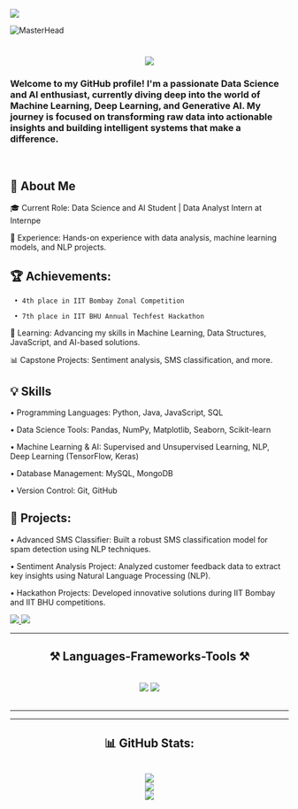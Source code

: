[![](https://visitcount.itsvg.in/api?id=Adarshmishra5511&icon=0&color=12)](https://visitcount.itsvg.in)

![MasterHead](https://user-images.githubusercontent.com/90236635/232446433-d5540fa2-fe28-4bb8-b929-cdb51fe61336.gif)

<h1 align="center">
    <img src="https://readme-typing-svg.herokuapp.com/?font=Righteous&size=35&center=true&vCenter=true&width=500&height=70&duration=4000&lines=Hi+There!+👋;+I'm+Adarsh+Mishra!;" />
</h1>

<h3 >Welcome to my GitHub profile! I'm a passionate Data Science and AI enthusiast, currently diving deep into the world of Machine Learning, Deep Learning, and Generative AI. My journey is focused on transforming raw data into actionable insights and building intelligent systems that make a difference.</h3>

<br/>

<div>

<h2>🔭 About Me</h2>

<p>🎓 Current Role: Data Science and AI Student | Data Analyst Intern at Internpe</p>

💼 Experience: Hands-on experience with data analysis, machine learning models, and NLP projects.

<h2>🏆 Achievements:</h2> 

     • 4th place in IIT Bombay Zonal Competition
    
     • 7th place in IIT BHU Annual Techfest Hackathon
    
🌱 Learning: Advancing my skills in Machine Learning, Data Structures, JavaScript, and AI-based solutions.

📊 Capstone Projects: Sentiment analysis, SMS classification, and more.

 </div>

 <div>

<h2>💡 Skills </h2>
 
 • Programming Languages: Python, Java, JavaScript, SQL
 
 • Data Science Tools: Pandas, NumPy, Matplotlib, Seaborn, Scikit-learn
 
 • Machine Learning & AI: Supervised and Unsupervised Learning, NLP, Deep Learning (TensorFlow, Keras)
 
 • Database Management: MySQL, MongoDB
 
 • Version Control: Git, GitHub

 </div>
 
 <div>
     
   <h2>🚀 Projects:</h2>
     
  • Advanced SMS Classifier: Built a robust SMS classification model for spam detection using NLP techniques.
     
  • Sentiment Analysis Project: Analyzed customer feedback data to extract key insights using Natural Language Processing (NLP).
  
  • Hackathon Projects: Developed innovative solutions during IIT Bombay and IIT BHU competitions.
  
 </div>
 
<div> 
    
  <a href="adarshmishra5511@gmail.com">
    <img src="https://img.shields.io/badge/Gmail-333333?style=for-the-badge&logo=gmail&logoColor=red" />
  </a>
  
  <a href="https://www.linkedin.com/in/adarsh-mishra-86b8b8250/" target="_blank">
    <img src="https://img.shields.io/badge/LinkedIn-0077B5?style=for-the-badge&logo=linkedin&logoColor=white" target="_blank" />
  </a>
  
  </div>

 <hr/>
 
<h2 align="center">⚒ Languages-Frameworks-Tools ⚒</h2>
<br/>
<div align="center">
    <img src="https://skillicons.dev/icons?i=python,java,sql,numpy,pandas,matploit,seaborn,machinelearning" />
    <img src="https://skillicons.dev/icons?i=deeplearning,neuralnetwork,aws,ibmcloud,git,scikitlearn" /><br>
</div>

<br/>
<hr/>

<!--<div align="center">
  <h2>🐍 My Contributions 🐍</h2>
  <br>
  <img alt="snake eating my contributions" src="https://raw.githubusercontent.com/AnujTiwari-Student/AnujTiwari-Student/output/github-contribution-grid-snake.svg" />
  
  <br/><br/><br/>
</div>-->

<hr/>

<div align="center">
  <h2>📊 GitHub Stats:</h2>
  <br/>
  <img src="https://github-readme-stats.vercel.app/api?username=Adarshmishra5511&theme=dark&hide_border=false&include_all_commits=false&count_private=false"/>
  <br/>
  <img src="https://github-readme-streak-stats.herokuapp.com/?user=Adarshmishra5511&theme=dark&hide_border=false"/>
  <br/>
  <img src="https://github-readme-stats.vercel.app/api/top-langs/?username=Adarshmishra5511&theme=dark&hide_border=false&include_all_commits=false&count_private=false&layout=compact"/>
</div>

<br/>

<!--<hr/>

## 💰 You can help me by Donating
[![PayPal](https://img.shields.io/badge/PayPal-00457C?style=for-the-badge&logo=paypal&logoColor=white)](https://paypal.me/anuj2901) 

<br/>
